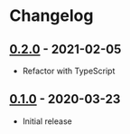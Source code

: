 # Changelog

## [0.2.0] - 2021-02-05

- Refactor with TypeScript

## [0.1.0] - 2020-03-23

- Initial release

<!-- http://keepachangelog.com/ -->

[0.2.0]: https://github.com/zce/m2i/compare/v0.1.0...v0.2.0
[0.1.0]: https://github.com/zce/m2i/releases/tag/v0.1.0
